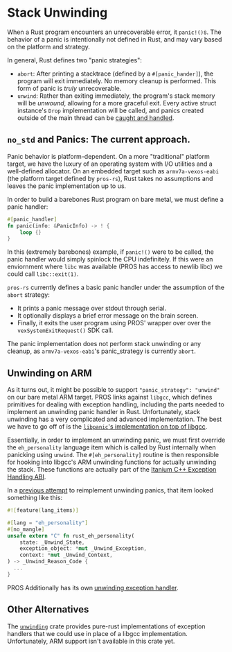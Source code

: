 # Stack Unwinding

When a Rust program encounters an unrecoverable error, it `panic!()`s. The behavior of a panic is intentionally not defined in Rust, and may vary based on the platform and strategy.

In general, Rust defines two "panic strategies":
- `abort`: After printing a stacktrace (defined by a `#[panic_hander]`), the program will exit immediately. No memory cleanup is performed. This form of panic is *truly* unrecoverable.
- `unwind`: Rather than exiting immediately, the program's stack memory will be *unwound*, allowing for a more graceful exit. Every active struct instance's `Drop` implementation will be called, and panics created outside of the main thread can be [caught and handled](https://doc.rust-lang.org/std/panic/fn.catch_unwind.html).

## `no_std` and Panics: The current approach.

Panic behavior is platform-dependent. On a more "traditional" platform target, we have the luxury of an operating system with I/O utilities and a well-defined allocator. On an embedded target such as `armv7a-vexos-eabi` (the platform target defined by `pros-rs`), Rust takes no assumptions and leaves the panic implementation up to us.

In order to build a barebones Rust program on bare metal, we must define a panic handler:
```rs
#[panic_handler]
fn panic(info: &PanicInfo) -> ! {
    loop {}
}
```

In this (extremely barebones) example, if `panic!()` were to be called, the panic handler would simply spinlock the CPU indefinitely. If this were an enviornment where `libc` was available (PROS has access to newlib libc) we could call `libc::exit(1)`.

`pros-rs` currently defines a basic panic handler under the assumption of the `abort` strategy:
- It prints a panic message over stdout through serial.
- It optionally displays a brief error message on the brain screen.
- Finally, it exits the user program using PROS' wrapper over over the `vexSystemExitRequest()` SDK call.

The panic implementation does not perform stack unwinding or any cleanup, as `armv7a-vexos-eabi`'s panic_strategy is currently `abort`.

## Unwinding on ARM

As it turns out, it might be possible to support `"panic_strategy": "unwind"` on our bare metal ARM target. PROS links against `libgcc`, which defines primitives for dealing with exception handling, including the parts needed to implement an unwinding panic handler in Rust. Unfortunately, stack unwinding has a very complicated and advanced implementation. The best we have to go off of is the [`libpanic`'s implementation on top of libgcc](https://github.com/rust-lang/rust/blob/c57393e4f8b88444fbf0985a81a2d662862f2733/library/std/src/sys/personality/gcc.rs).

Essentially, in order to implement an unwinding panic, we must first override the `eh_personality` language item which is called by Rust internally when panicking using `unwind`. The `#[eh_personality]` routine is then responsible for hooking into libgcc's ARM unwinding functions for actually unwinding the stack. These functions are actually part of the [Itanium C++ Exception Handling ABI](https://itanium-cxx-abi.github.io/cxx-abi/abi-eh.html).

In a [previous attempt](https://github.com/pros-rs/pros-rs/compare/main...Tropix126:pros-rs:feat/panic-unwind) to reimplement unwinding panics, that item looked something like this:
```rs
#![feature(lang_items)]

#[lang = "eh_personality"]
#[no_mangle]
unsafe extern "C" fn rust_eh_personality(
    state: _Unwind_State,
    exception_object: *mut _Unwind_Exception,
    context: *mut _Unwind_Context,
) -> _Unwind_Reason_Code {
  ...
}
```

PROS Additionally has its own [unwinding exception handler](https://github.com/purduesigbots/pros/blob/master/src/system/unwind.c).

## Other Alternatives

The [`unwinding`](https://crates.io/crates/unwinding) crate provides pure-rust implementations of exception handlers that we could use in place of a libgcc implementation. Unfortunately, ARM support isn't available in this crate yet.
